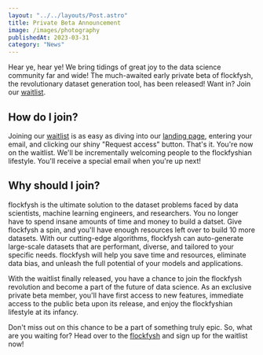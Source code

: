 ```yaml
---
layout: "../../layouts/Post.astro"
title: Private Beta Announcement
image: /images/photography
publishedAt: 2023-03-31
category: "News"
---
```


Hear ye, hear ye! We bring tidings of great joy to the data science community far and wide! The much-awaited early private beta of flockfysh, the revolutionary dataset generation tool, has been released! Want in? Join our [waitlist](https://flockfysh.tech/).

## How do I join?

Joining our [waitlist](https://flockfysh.tech/) is as easy as diving into our [landing page](https://flockfysh.tech/), entering your email, and clicking our shiny "Request access" button. That's it. You're now on the waitlist. We'll be incrementally welcoming people to the flockfyshian lifestyle. You'll receive a special email when you're up next!

## Why should I join?

flockfysh is the ultimate solution to the dataset problems faced by data scientists, machine learning engineers, and researchers. You no longer have to spend insane amounts of time and money to build a datset. Give flockfysh a spin, and you'll have enough resources left over to build 10 more datasets. With our cutting-edge algorithms, flockfysh can auto-generate large-scale datasets that are performant, diverse, and tailored to your specific needs. flockfysh will help you save time and resources, eliminate data bias, and unleash the full potential of your models and applications.

With the waitlist finally released, you have a chance to join the flockfysh revolution and become a part of the future of data science. As an exclusive private beta member, you'll have first access to new features, immediate access to the public beta upon its release, and enjoy the flockfyshian lifestyle at its infancy.

Don't miss out on this chance to be a part of something truly epic. So, what are you waiting for? Head over to the [flockfysh](https://flockfysh.tech/) and sign up for the waitlist now!
